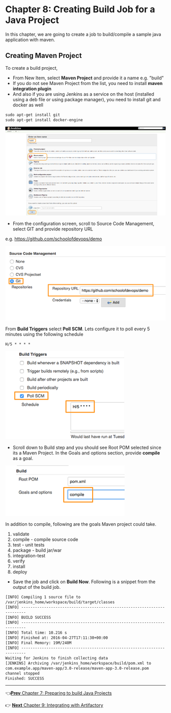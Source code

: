 # Chapter 8: Creating  Build Job for a Java Project

In this chapter, we are going to create a job to build/compile a sample java application with maven.

## Creating Maven Project

To create a build project,
* From New Item, select **Maven Project** and provide it a name e.g. "build"
* If you do not see Maven Project from the list, you need to install **maven integration plugin**
* And also if you are using Jenkins as a service on the host (installed using a deb file or using package manager), you need to install git and docker as well


```
sudo apt-get install git
sudo apt-get install docker-engine
```

![Maven Project](images/chap8/maven_proj.png)

* From the configuration screen, scroll to Source Code Management, select GIT and provide repository URL

e.g. https://github.com/schoolofdevops/demo

![GIT SCM](images/chap8/scm_git.png)

From **Build Triggers** select **Poll SCM**. Lets configure it to poll every 5 minutes using the following schedule

```
H/5 * * * *

```
![Poll SCM](images/chap8/poll_scm.png)


* Scroll down to Build step and you should see Root POM selected since its a Maven Project. In the Goals and options section, provide **compile** as a goal.

![Poll SCM](images/chap8/goal_compile.png)

In addition to compile, following are the goals Maven project could take.

1. validate
1. compile - compile source code
1. test - unit tests
1. package - build jar/war
1. integration-test
1. verify
1. install
1. deploy


* Save the job and click on **Build Now**.  Following is a snippet from the output of the build job.



```
[INFO] Compiling 1 source file to /var/jenkins_home/workspace/build/target/classes
[INFO] ------------------------------------------------------------------------
[INFO] BUILD SUCCESS
[INFO] ------------------------------------------------------------------------
[INFO] Total time: 10.216 s
[INFO] Finished at: 2016-04-27T17:11:30+00:00
[INFO] Final Memory: 19M/240M
[INFO] ------------------------------------------------------------------------
Waiting for Jenkins to finish collecting data
[JENKINS] Archiving /var/jenkins_home/workspace/build/pom.xml to com.example.app/maven-app/3.0-release/maven-app-3.0-release.pom
channel stopped
Finished: SUCCESS

```

----
:point_left:[**Prev** Chapter 7: Preparing to build Java  Projects](https://github.com/schoolofdevops/learn-jenkins/blob/master/manuscript/070_preparing_for_java_builds.md)

:point_right: [**Next** Chapter 9: Integrating with Artifactory](https://github.com/schoolofdevops/learn-jenkins/blob/master/manuscript/090_resolving_libs_from_artifactory.md)
